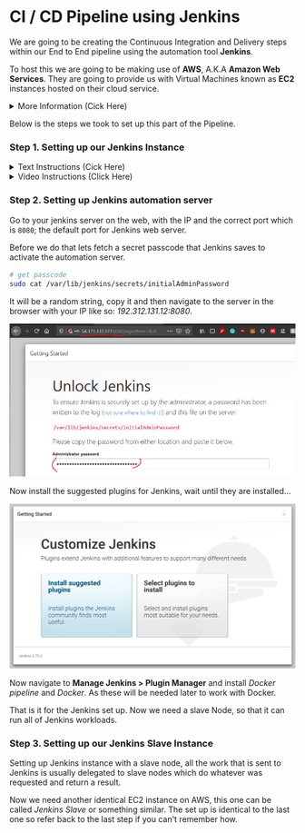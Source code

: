 # CI / CD Pipeline using Jenkins

We are going to be creating the Continuous Integration and Delivery steps within our End to End pipeline using the automation tool **Jenkins**.

To host this we are going to be making use of **AWS**, A.K.A **Amazon Web Services**. They are going to provide us with Virtual Machines known as **EC2** instances hosted on their cloud service.

<details>
<summary>More Information (Cick Here)</summary>
<p>

### Further Information on Key Words

1. _**What is Jenkins?**_ - Jenkins is an automation server commonly used to support building, deploying and automating any project pipeline. It is open source, meaning there are thousands of amazing plugins.
2. _**What is AWS**_ - Amazon Web Services is an on-demand cloud platform that provides services to companies requiring database storage, content delivery, or other functionality.
3. _**What is a EC2**_ - A Service on AWS it stands for _Amazon Elastic Compute Cloud_ is a web service that provides secure, resizable compute capacity in the cloud. Designed to make web-scaling easier and allows access to VMs on Amazons computing environment.
4. _**VPC**_ - A Virtual private cloud on AWS creates a virtual network to launch resources into; such as a EC2. This virtual network closely resembles a traditional network that you'd operate in your own data center, with the benefits of using the scalable infrastructure of AWS. 

</p>
</details>

Below is the steps we took to set up this part of the Pipeline.

### Step 1. Setting up our Jenkins Instance

<details>
<summary>Text Instructions (Cick Here)</summary>
<p>

Go to Amazon Web Services Console and navigate to the EC2 Service, from there select **Create Service**.

Then Choose the **Ubuntu 16.04 LTS (HVM)** on **64-bit(x86)**.

![Image_of_step1_creating_EM2](../img/Step_1_EM2_Setup.PNG)

Now Choose the **t2.micro** type, this is big enough as we are only running small jobs on our server.

![Image_of_step2_creating_EM2](../img/Step_2_EM2_Setup.PNG)

Configure the instance so it is attached to a VPC, Subnet and Auto-assign public IP. Make sure you attach it to your own VPC if you have one.

![Image_of_step3_creating_EM2](../img/Step_3_EM2_Setup.PNG)

For storage, leave it as it is as this is enough for our server. If it was bigger 8GB may not be enough.

![Image_of_step4_creating_EM2](../img/Step_4_EM2_Setup.PNG)

Now give the Instance a memorable and meaningful name as this is what it will appear as in the instances dropdown.

![Image_of_step5_creating_EM2](../img/Step_5_EM2_Setup.PNG)

For the Security Group, you need to create a set of necessary inbound and outbound rules. These will allow access into our server with specific access rights. I already had a pre-made security group so I used that but you can go ahead and create your own.

The Security group rules should look like so:

**Inbound Rules**

| **Type**   | **Protocol** | **Port range** | **Source**      | **Description**                  |
|------------|--------------|----------------|-----------------|----------------------------------|
| HTTP       | TCP          | 80             | 0.0.0.0/0       | HTTP Access                      |
| HTTP       | TCP          | 80             | ::/0            | HTTP Access                      |
| Custom TCP | TCP          | 8080           | 0.0.0.0/0       | Jenkins Default Port             |
| Custom TCP | TCP          | 8080           | ::/0            | Jenkins Default Port             |
| SSH        | TCP          | 22             | <your_ipv4>/32  | SSH From your IP                 |
| SSH        | TCP          | 22             | <slave_ipv4>/32 | SSH From Slave Node              |
| SMTP        | TCP          | 25             | 0.0.0.0/0 | Allow Emails to be sent on SMTP Port               |
| SMTP        | TCP          | 25             | ::/0 | Allow Emails to be sent on SMTP Port              |
| Custom TCP | TCP          | 3000           | 0.0.0.0/0       | NodeJS default Port              |
| Custom TCP | TCP          | 3000           | ::/0            | NodeJS default Port              |
| HTTPS      | TCP          | 443            | 0.0.0.0/0       | HTTPS Access                     |
| HTTPS      | TCP          | 443            | ::/0            | HTTPS Access                     |
| Custom TCP | TCP          | 9007           | 0.0.0.0/0       | Allow Slave access  on this Port |
| Custom TCP | TCP          | 9007           | ::/0            | Allow Slave access on this Port  |

**Outbound Rules**

| **Type**    | **Protocol** | **Port range** | **Source** | **Description**       |
|-------------|--------------|----------------|------------|-----------------------|
| All traffic | All          | All            | 0.0.0.0/0  | Allow All Traffic Out |

_This is me selecting an existing Security Group_.

![Image_of_step6_creating_EM2](../img/Step_6_EM2_Setup.PNG)

Now launch the instance, and choose a key that will be used to SSH into the instance later on to set it up. In this case I chose the DevOpsStudentKey

![Image_of_step7_creating_EM2](../img/Step_7_EM2_Setup.PNG)

Now we should be able to view our instance in the main menu, we can also get the IP if we click it and copy the public IPv4 address. Copy this address for now as we will need it in the next step.

![Image_of_step8_creating_EM2](../img/Step_8_EM2_Setup.PNG)

Now go into a unix-based terminal on your system, in my case the GitBash Terminal. and write the following command. Make sure you have the corresponding key you set in the `.ssh` folder.

```bash
# SSH into the Jenkins instance using SSH
ssh -i ~/.ssh/DevOpsStudentKey ubuntu@<ipv4_of_EM2>
```

Once you are inside we need to install Jenkins and start it on our instance. Instance is by default running on port `8080`.

```bash
# Install Java Development Kit (JDK)
sudo apt update -y
sudo apt install openjdk-8-jdk

# Install Jenkins
wget -q -O - https://pkg.jenkins.io/debian/jenkins-ci.org.key | sudo apt-key add -

echo "deb https://pkg.jenkins.io/debian-stable binary/" | sudo tee /etc/apt/sources.list.d/jenkins.list

# Update Machine
sudo apt-get update -y
sudo apt-get install jenkins
sudo systemctl start jenkins
sudo systemctl status jenkins
```

This should then display a success message like the one below, if the server has been successfully installed.

![Image_of_step9_creating_EM2](../img/Step_9_EM2_Setup.PNG)

Lastly, we need to add a docker socket into our Jenkins server. this is to ensure it will be compatiable with docker.

These are the following commands to create a user called docker with access to a socket, allowing connection out and in.

```bash
# Add a new user docker to the sudo group
sudo groupadd docker
sudo usermod -aG docker ${USER}
su -s ${USER}
sudo systemctl restart docker
sudo chmod 666 /var/run/docker.sock
```

We are going to set up the Jenkins Server in our browser in the next step...

</p>
</details>

<details>
<summary>Video Instructions (Click Here)</summary>
<p>

**This is a Gif of the Steps to take**, it less descriptive than the text but is here for extra help of what steps you need to take.

### Video 1 - Setting up Jenkins EC2 on AWS

![Gif1_Settingup_jenkins_onAWS](../img/GifOfEM2ONAWS.gif)

### Video 2 - Setting up Jenkins Automation Server

![Gif2_Settingup_Jenkins_insideEM2](../img/GifOfINSTALLONJENKINS.gif)

commands run in this video 
```bash
sudo apt update -y
sudo apt install openjdk-8-jdk
wget -q -O - https://pkg.jenkins.io/debian/jenkins-ci.org.key | sudo apt-key add -
echo "deb https://pkg.jenkins.io/debian-stable binary/" | sudo tee /etc/apt/sources.list.d/jenkins.list
sudo apt-get update -y
sudo apt-get install jenkins
sudo systemctl start jenkins
sudo systemctl status jenkins
```

</p>
</details>

### Step 2. Setting up Jenkins automation server

Go to your jenkins server on the web, with the IP and the correct port which is `8080`; the default port for Jenkins web server.

Before we do that lets fetch a secret passcode that Jenkins saves to activate the automation server. 

```bash
# get passcode
sudo cat /var/lib/jenkins/secrets/initialAdminPassword
```

It will be a random string, copy it and then navigate to the server in the browser with your IP like so: _192.312.131.12:8080_.

![Step1_Of_Jenkins](../img/Step_1_Jenkins_Setup.PNG)

Now install the suggested plugins for Jenkins, wait until they are installed...

![Step2_Of_Jenkins](../img/Step_2_Jenkins_Setup.PNG)

Now navigate to **Manage Jenkins > Plugin Manager** and install _Docker pipeline_ and _Docker_. As these will be needed later to work with Docker.

That is it for the Jenkins set up. Now we need a slave Node, so that it can run all of Jenkins workloads.

### Step 3. Setting up our Jenkins Slave Instance

Setting up Jenkins instance with a slave node, all the work that is sent to Jenkins is usually delegated to slave nodes which do whatever was requested and return a result.

Now we need another identical EC2 instance on AWS, this one can be called _Jenkins Slave_ or something similar. The set up is identical to the last one so refer back to the last step if you can't remember how.